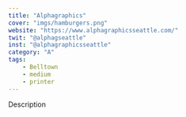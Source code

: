 ```yaml
---
title: "Alphagraphics"
cover: "imgs/hamburgers.png"
website: "https://www.alphagraphicsseattle.com/"
twit: "@alphagseattle"
inst: "@alphagraphicsseattle"
category: "A"
tags:
    - Belltown
    - medium
    - printer
---
```


Description

